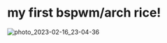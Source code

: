 # my first bspwm/arch rice!
![photo_2023-02-16_23-04-36](https://user-images.githubusercontent.com/71218321/219475014-323e4e70-2bd1-4dfd-8db4-d4039a81b626.jpg)
